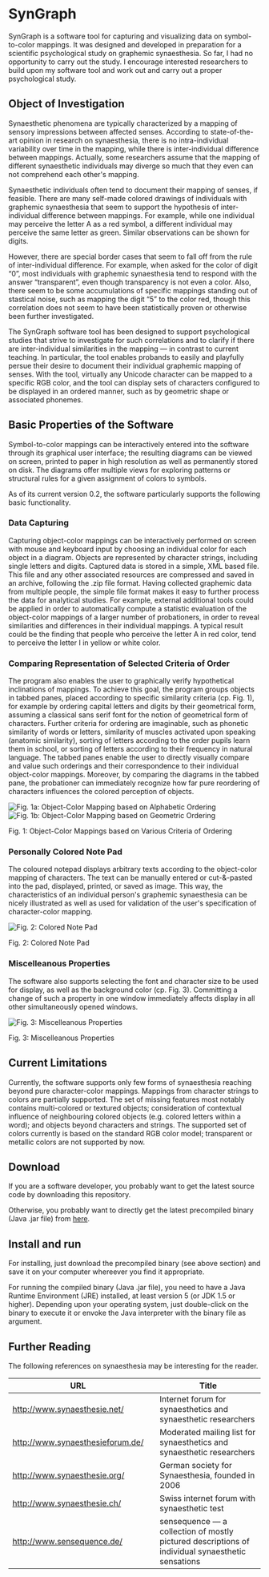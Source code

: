 SynGraph
========

SynGraph is a software tool for capturing and visualizing data on symbol-to-color mappings.  It was designed and developed in preparation for a scientific psychological study on graphemic synaesthesia.  So far, I had no opportunity to carry out the study.  I encourage interested researchers to build upon my software tool and work out and carry out a proper psychological study.

Object of Investigation
-----------------------

Synaesthetic phenomena are typically characterized by a mapping of sensory impressions between affected senses.  According to state-of-the-art opinion in research on synaesthesia, there is no intra-individual variability over time in the mapping, while there is inter-individual difference between mappings.  Actually, some researchers assume that the mapping of different synaesthetic individuals may diverge so much that they even can not comprehend each other's mapping.

Synaesthetic individuals often tend to document their mapping of senses, if feasible.  There are many self-made colored drawings of individuals with graphemic synaesthesia that seem to support the hypothesis of inter-individual difference between mappings.  For example, while one individual may perceive the letter A as a red symbol, a different individual may perceive the same letter as green.  Similar observations can be shown for digits.

However, there are special border cases that seem to fall off from the rule of inter-individual difference.  For example, when asked for the color of digit “0”, most individuals with graphemic synaesthesia tend to respond with the answer “transparent”, even though transparency is not even a color.  Also, there seem to be some accumulations of specific mappings standing out of stastical noise, such as mapping the digit “5” to the color red, though this correlation does not seem to have been statistically proven or otherwise been further investigated.

The SynGraph software tool has been designed to support psychological studies that strive to investigate for such correlations and to clarify if there are inter-individual similarities in the mapping — in contrast to current teaching.  In particular, the tool enables probands to easily and playfully persue their desire to document their individual graphemic mapping of senses.  With the tool, virtually any Unicode character can be mapped to a specific RGB color, and the tool can display sets of characters configured to be displayed in an ordered manner, such as by geometric shape or associated phonemes.

Basic Properties of the Software
--------------------------------

Symbol-to-color mappings can be interactively entered into the software through its graphical user interface; the resulting diagrams can be viewed on screen, printed to paper in high resolution as well as permanently stored on disk. The diagrams offer multiple views for exploring patterns or structural rules for a given assignment of colors to symbols.

As of its current version 0.2, the software particularly supports the following basic functionality.

### Data Capturing

Capturing object-color mappings can be interactively performed on screen with mouse and keyboard input by choosing an individual color for each object in a diagram. Objects are represented by character strings, including single letters and digits. Captured data is stored in a simple, XML based file. This file and any other associated resources are compressed and saved in an archive, following the .zip file format. Having collected graphemic data from multiple people, the simple file format makes it easy to further process the data for analytical studies. For example, external additional tools could be applied in order to automatically compute a statistic evaluation of the object-color mappings of a larger number of probationers, in order to reveal similarities and differences in their individual mappings. A typical result could be the finding that people who perceive the letter A in red color, tend to perceive the letter I in yellow or white color.

### Comparing Representation of Selected Criteria of Order

The program also enables the user to graphically verify hypothetical inclinations of mappings. To achieve this goal, the program groups objects in tabbed panes, placed according to specific similarity criteria (cp. Fig. 1), for example by ordering capital letters and digits by their geometrical form, assuming a classical sans serif font for the notion of geometrical form of characters. Further criteria for ordering are imaginable, such as phonetic similarity of words or letters, similarity of muscles activated upon speaking (anatomic similarity), sorting of letters according to the order pupils learn them in school, or sorting of letters according to their frequency in natural language. The tabbed panes enable the user to directly visually compare and value such orderings and their correspondence to their individual object-color mappings. Moreover, by comparing the diagrams in the tabbed pane, the probationer can immediately recognize how far pure reordering of characters influences the colored perception of objects.

![Fig. 1a: Object-Color Mapping based on Alphabetic Ordering](src/doc/images/alphabetic.png)
![Fig. 1b: Object-Color Mapping based on Geometric Ordering](src/doc/images/geometric.png)

Fig. 1: Object-Color Mappings based on Various Criteria of Ordering

### Personally Colored Note Pad

The coloured notepad displays arbitrary texts according to the object-color mapping of characters. The text can be manually entered or cut-&-pasted into the pad, displayed, printed, or saved as image. This way, the characteristics of an individual person's graphemic synaesthesia can be nicely illustrated as well as used for validation of the user's specification of character-color mapping.

![Fig. 2: Colored Note Pad](src/doc/images/notice.png)

Fig. 2: Colored Note Pad

### Miscelleanous Properties

The software also supports selecting the font and character size to be used for display, as well as the background color (cp. Fig. 3). Committing a change of such a property in one window immediately affects display in all other simultaneously opened windows.

![Fig. 3: Miscelleanous Properties](src/doc/images/misc.png)

Fig. 3: Miscelleanous Properties

Current Limitations
-------------------

Currently, the software supports only few forms of synaesthesia reaching beyond pure character-color mappings. Mappings from character strings to colors are partially supported. The set of missing features most notably contains multi-colored or textured objects; consideration of contextual influence of neighbouring colored objects (e.g. colored letters within a word); and objects beyond characters and strings. The supported set of colors currently is based on the standard RGB color model; transparent or metallic colors are not supported by now.

Download
--------

If you are a software developer, you probably want to get the latest source code by downloading this repository.

Otherwise, you probably want to directly get the latest precompiled binary (Java .jar file) from [here](../binaries/syngraph-2008-01-04.18-55-36.jar).


Install and run
---------------

For installing, just download the precompiled binary (see above section) and save it on your computer whereever you find it appropriate.

For running the compiled binary (Java .jar file), you need to have a Java Runtime Environment (JRE) installed, at least version 5 (or JDK 1.5 or higher).  Depending upon your operating system, just double-click on the binary to execute it or envoke the Java interpreter with the binary file as argument.

Further Reading
---------------

The following references on synaesthesia may be interesting for the reader.

| URL | | Title |
| - | - | - |
| http://www.synaesthesie.net/ | | Internet forum for synaesthetics and synaesthetic researchers |
| http://www.synaesthesieforum.de/ | | Moderated mailing list for synaesthetics and synaesthetic researchers |
| http://www.synaesthesie.org/ | | German society for Synaesthesia, founded in 2006 |
| http://www.synaesthesie.ch/ | | Swiss internet forum with synaesthetic test |
| http://www.sensequence.de/ | | sensequence — a collection of mostly pictured descriptions of individual synaesthetic sensations |
